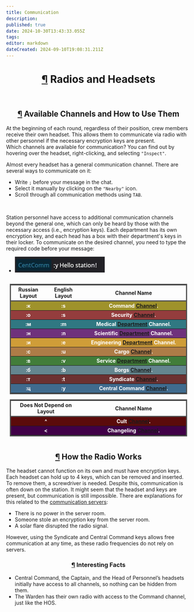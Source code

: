 ```yaml
---
title: Communication
description: 
published: true
date: 2024-10-30T13:43:33.055Z
tags: 
editor: markdown
dateCreated: 2024-09-10T19:08:31.211Z
---
```


<div>
   <center>
      <h1 style="width: 80%" id="radios-and-headsets" class="toc-header"><a class="toc-anchor" href="#radios-and-headsets">¶</a> Radios and Headsets</h1>
   </center>
   <br> 
   <div style="display: flex; flex-direction: row; justify-content:center; flex-wrap:wrap;">
      <section class="desc">
         <center>
            <h2 id="available-channels-and-how-to-use-them" class="toc-header"><a class="toc-anchor" href="#available-channels-and-how-to-use-them">¶</a> Available Channels and How to Use Them</h2>
         </center>
         <p>At the beginning of each round, regardless of their position, crew members receive their own headset. This allows them to communicate via radio with other personnel if the necessary encryption keys are present. <br> Which channels are available for communication? You can find out by hovering over the headset, right-clicking, and selecting <code>"Inspect"</code>. </p>
         <p>Almost every headset has a general communication channel. There are several ways to communicate on it:</p>
         <ul>
            <li>Write <code>;</code> before your message in the chat. <br> </li>
            <li>Select it manually by clicking on the <code>"Nearby"</code> icon. <br> </li>
            <li>Scroll through all communication methods using <code>TAB</code>.</li>
         </ul>
         <br> 
         <p>Station personnel have access to additional communication channels beyond the general one, which can only be heard by those with the necessary access (i.e., encryption keys). Each department has its own encryption key, and each head has a box with their department's keys in their locker. To communicate on the desired channel, you need to type the required code before your message: </p>
         <ul>
            <li><img src="/guides/hello_station_eng.jpg" alt=":c Hello, Station!"></li>
         </ul>
      </section>
      <div class="tableradio">
         <section>
            <table style="width: 100%; border: 3px solid #4f4f4f; border-spacing: 0 0.25em;">
               <tbody>
                  <tr>
                     <th style="width: 20%; border-top-left-radius: 0px; border-bottom: 3px solid #4f4f4f;">Russian Layout</th>
                     <th style="width: 20%; border-bottom: 3px solid #4f4f4f;">English Layout</th>
                     <th style="width: 60%; border-top-right-radius: 0px; border-bottom: 3px solid #4f4f4f;">Channel Name</th>
                  </tr>
                  <tr class="zooming">
                     <th style="background-color:#9f922b; color: white; border-top-left-radius: 0px;">:к</th>
                     <th style="background-color:#9f922b; color: white;">:s</th>
                     <th style="background-color:#9f922b; color: white; border-top-right-radius: 0px;">Command <a href="/roles/command" class="is-internal-link is-valid-page">Channel</a>.</th>
                  </tr>
                  <tr class="zooming">
                     <th style="background-color:#943d3d; color: white; border-top-left-radius: 0px;">:о</th>
                     <th style="background-color:#943d3d; color: white;">:s</th>
                     <th style="background-color:#943d3d; color: white; border-top-right-radius: 0px;">Security <a href="/roles/securityservicedepartment" class="is-internal-link is-valid-page">Channel</a>.</th>
                  </tr>
                  <tr class="zooming">
                     <th style="background-color:#307882; color: white; border-top-left-radius: 0px;">:м</th>
                     <th style="background-color:#307882; color: white;">:m</th>
                     <th style="background-color:#307882; color: white; border-top-right-radius: 0px;">Medical <a href="/roles/medicaldepartment" class="is-internal-link is-valid-page">Department</a> Channel.</th>
                  </tr>
                  <tr class="zooming">
                     <th style="background-color:#6f327c; color: white; border-top-left-radius: 0px;">:н</th>
                     <th style="background-color:#6f327c; color: white;">:n</th>
                     <th style="background-color:#6f327c; color: white; border-top-right-radius: 0px;">Scientific <a href="/roles/scientificdepartment" class="is-internal-link is-valid-page">Department</a> Channel.</th>
                  </tr>
                  <tr class="zooming">
                     <th style="background-color:#cf9d38; color: white; border-top-left-radius: 0px;">:и</th>
                     <th style="background-color:#cf9d38; color: white;">:e</th>
                     <th style="background-color:#cf9d38; color: white; border-top-right-radius: 0px;">Engineering <a href="/roles/engineeringdepartment" class="is-internal-link is-valid-page">Department</a> Channel.</th>
                  </tr>
                  <tr class="zooming">
                     <th style="background-color:#ae7c47; color: white; border-top-left-radius: 0px;">:с</th>
                     <th style="background-color:#ae7c47; color: white;">:u</th>
                     <th style="background-color:#ae7c47; color: white; border-top-right-radius: 0px;">Cargo <a href="/roles/supplydepartment" class="is-internal-link is-valid-page">Channel</a>.</th>
                  </tr>
                  <tr class="zooming">
                     <th style="background-color:#427d3a; color: white; border-top-left-radius: 0px;">:в</th>
                     <th style="background-color:#427d3a; color: white;">:v</th>
                     <th style="background-color:#427d3a; color: white; border-top-right-radius: 0px;">Service <a href="/roles/servicedepartment" class="is-internal-link is-valid-page">Department</a> Channel.</th>
                  </tr>
                  <tr class="zooming">
                     <th style="background-color:#64868f; color: white; border-top-left-radius: 0px;">:б</th>
                     <th style="background-color:#64868f; color: white;">:b</th>
                     <th style="background-color:#64868f; color: white; border-top-right-radius: 0px;">Borgs <a href="/roles/synthetics" class="is-internal-link is-valid-page">Channel</a>.</th>
                  </tr>
                  <tr class="zooming">
                     <th style="background-color:#6c3131; color: white; border-top-left-radius: 0px;">:т</th>
                     <th style="background-color:#6c3131; color: white;">:t</th>
                     <th style="background-color:#6c3131; color: white; border-top-right-radius: 0px;">Syndicate <a href="/roles/antagonists" class="is-internal-link is-valid-page">Channel</a>.</th>
                  </tr>
                  <tr class="zooming">
                     <th style="background-color:#406b8e; color: white; border-top-left-radius: 0px;">:ц</th>
                     <th style="background-color:#406b8e; color: white;">:y</th>
                     <th style="background-color:#406b8e; color: white; border-top-right-radius: 0px;">Central Command <a href="/roles/centralcommand" class="is-internal-link is-valid-page">Channel</a>.</th>
                  </tr>
               </tbody>
            </table>
         </section>
         <section>
            <table style="width: 100%; border: 3px solid #4f4f4f; border-spacing: 0 0.25em;">
               <tbody>
                  <tr>
                     <th style="width: 40%; border-top-left-radius: 0px; border-bottom: 3px solid #4f4f4f;">Does Not Depend on Layout</th>
                     <th style="width: 60%; border-top-right-radius: 0px; border-bottom: 3px solid #4f4f4f;">Channel Name</th>
                  </tr>
                  <tr class="zooming">
                     <th style="background-color:#5b0b0b; color: white; border-top-left-radius: 0px;">^</th>
                     <th style="background-color:#5b0b0b; color: white; border-top-right-radius: 0px;">Cult <a href="/roles/cultist" class="is-internal-link is-valid-page">Channel</a>.</th>
                  </tr>
                  <tr class="zooming">
                     <th style="background-color:#400047; color: white; border-top-left-radius: 0px;"> &lt; </th>
                     <th style="background-color:#400047; color: white; border-top-right-radius: 0px;">Changeling <a href="/roles/changeling" class="is-internal-link is-valid-page">Channel</a>.</th>
                  </tr>
               </tbody>
            </table>
         </section>
      </div>
   </div>
   <div> </div>
   <center>
      <h2 style="width: 80%" id="how-radio-works" class="toc-header"><a class="toc-anchor" href="#how-radio-works">¶</a> How the Radio Works</h2>
   </center>
   <p>The headset cannot function on its own and must have encryption keys. Each headset can hold up to 4 keys, which can be removed and inserted. To remove them, a screwdriver is needed. Despite this, communication is often down on the station. It might seem that the headset and keys are present, but communication is still impossible. There are explanations for this related to the <a href="/ru/guides/telecommunication" class="is-internal-link is-invalid-page">communication servers</a>: </p>
   <ul>
      <li>There is no power in the server room.</li>
      <li>Someone stole an encryption key from the server room.<br> </li>
      <li>A solar flare disrupted the radio signal.</li>
   </ul>
   <p>However, using the Syndicate and Central Command keys allows free communication at any time, as these radio frequencies do not rely on servers.</p>
   <center>
      <h3 style="width: 80%" id="interesting-facts" class="toc-header"><a class="toc-anchor" href="#interesting-facts">¶</a> Interesting Facts</h3>
   </center>
   <ul>
      <li>Central Command, the Captain, and the Head of Personnel’s headsets initially have access to all channels, so nothing can be hidden from them.</li>
      <li>The Warden has their own radio with access to the Command channel, just like the HOS.</li>
   </ul>
   <div> </div>
</div>